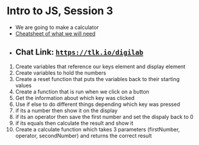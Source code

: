 # Intro to JS, Session 3
* We are going to make a calculator
* [Cheatsheet of what we will need](cheatsheet.md)
* ## Chat Link: [`https://tlk.io/digilab`](`https://tlk.io/digilab`)


1. Create variables that reference our keys element and display element
1. Create variables to hold the numbers
1. Create a reset function that puts the variables back to their starting values
1. Create a function that is run when we click on a button
1. Get the information about which key was clicked
1. Use if else to do different things depending which key was pressed
1. if its a number then show it on the display
1. if its an operator then save the first number and set the dispaly back to 0
1. if its equals then calculate the result and show it
1. Create a calculate function which takes 3 parameters (firstNumber, operator, secondNumber) and returns the correct result
